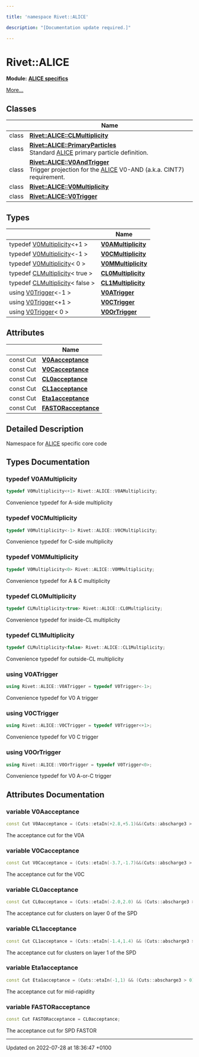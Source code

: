 ```yaml
---

title: 'namespace Rivet::ALICE'

description: "[Documentation update required.]"

---
```


# Rivet::ALICE

**Module:** **[ALICE specifics](/documentation/code/modules/group__alice/)**

 [More...](#detailed-description)

## Classes

|                | Name           |
| -------------- | -------------- |
| class | **[Rivet::ALICE::CLMultiplicity](/documentation/code/classes/classrivet_1_1alice_1_1clmultiplicity/)**  |
| class | **[Rivet::ALICE::PrimaryParticles](/documentation/code/classes/classrivet_1_1alice_1_1primaryparticles/)** <br>Standard <a href="/documentation/code/namespaces/namespacerivet_1_1alice/">ALICE</a> primary particle definition.  |
| class | **[Rivet::ALICE::V0AndTrigger](/documentation/code/classes/classrivet_1_1alice_1_1v0andtrigger/)** <br>Trigger projection for the <a href="/documentation/code/namespaces/namespacerivet_1_1alice/">ALICE</a> V0-AND (a.k.a. CINT7) requirement.  |
| class | **[Rivet::ALICE::V0Multiplicity](/documentation/code/classes/classrivet_1_1alice_1_1v0multiplicity/)**  |
| class | **[Rivet::ALICE::V0Trigger](/documentation/code/classes/classrivet_1_1alice_1_1v0trigger/)**  |

## Types

|                | Name           |
| -------------- | -------------- |
| typedef <a href="/documentation/code/classes/classrivet_1_1alice_1_1v0multiplicity/">V0Multiplicity</a><+1 > | **[V0AMultiplicity](/documentation/code/namespaces/namespacerivet_1_1alice/#typedef-v0amultiplicity)**  |
| typedef <a href="/documentation/code/classes/classrivet_1_1alice_1_1v0multiplicity/">V0Multiplicity</a><-1 > | **[V0CMultiplicity](/documentation/code/namespaces/namespacerivet_1_1alice/#typedef-v0cmultiplicity)**  |
| typedef <a href="/documentation/code/classes/classrivet_1_1alice_1_1v0multiplicity/">V0Multiplicity</a>< 0 > | **[V0MMultiplicity](/documentation/code/namespaces/namespacerivet_1_1alice/#typedef-v0mmultiplicity)**  |
| typedef <a href="/documentation/code/classes/classrivet_1_1alice_1_1clmultiplicity/">CLMultiplicity</a>< true > | **[CL0Multiplicity](/documentation/code/namespaces/namespacerivet_1_1alice/#typedef-cl0multiplicity)**  |
| typedef <a href="/documentation/code/classes/classrivet_1_1alice_1_1clmultiplicity/">CLMultiplicity</a>< false > | **[CL1Multiplicity](/documentation/code/namespaces/namespacerivet_1_1alice/#typedef-cl1multiplicity)**  |
| using <a href="/documentation/code/classes/classrivet_1_1alice_1_1v0trigger/">V0Trigger</a><-1 > | **[V0ATrigger](/documentation/code/namespaces/namespacerivet_1_1alice/#using-v0atrigger)**  |
| using <a href="/documentation/code/classes/classrivet_1_1alice_1_1v0trigger/">V0Trigger</a><+1 > | **[V0CTrigger](/documentation/code/namespaces/namespacerivet_1_1alice/#using-v0ctrigger)**  |
| using <a href="/documentation/code/classes/classrivet_1_1alice_1_1v0trigger/">V0Trigger</a>< 0 > | **[V0OrTrigger](/documentation/code/namespaces/namespacerivet_1_1alice/#using-v0ortrigger)**  |

## Attributes

|                | Name           |
| -------------- | -------------- |
| const Cut | **[V0Aacceptance](/documentation/code/modules/group__alice/#variable-v0aacceptance)**  |
| const Cut | **[V0Cacceptance](/documentation/code/modules/group__alice/#variable-v0cacceptance)**  |
| const Cut | **[CL0acceptance](/documentation/code/modules/group__alice/#variable-cl0acceptance)**  |
| const Cut | **[CL1acceptance](/documentation/code/modules/group__alice/#variable-cl1acceptance)**  |
| const Cut | **[Eta1acceptance](/documentation/code/modules/group__alice/#variable-eta1acceptance)**  |
| const Cut | **[FASTORacceptance](/documentation/code/modules/group__alice/#variable-fastoracceptance)**  |

## Detailed Description


Namespace for <a href="/documentation/code/namespaces/namespacerivet_1_1alice/">ALICE</a> specific core code 

## Types Documentation

### typedef V0AMultiplicity

```cpp
typedef V0Multiplicity<+1> Rivet::ALICE::V0AMultiplicity;
```


Convenience typedef for A-side multiplicity 


### typedef V0CMultiplicity

```cpp
typedef V0Multiplicity<-1> Rivet::ALICE::V0CMultiplicity;
```


Convenience typedef for C-side multiplicity 


### typedef V0MMultiplicity

```cpp
typedef V0Multiplicity<0> Rivet::ALICE::V0MMultiplicity;
```


Convenience typedef for A & C multiplicity 


### typedef CL0Multiplicity

```cpp
typedef CLMultiplicity<true> Rivet::ALICE::CL0Multiplicity;
```


Convenience typedef for inside-CL multiplicity 


### typedef CL1Multiplicity

```cpp
typedef CLMultiplicity<false> Rivet::ALICE::CL1Multiplicity;
```


Convenience typedef for outside-CL multiplicity 


### using V0ATrigger

```cpp
using Rivet::ALICE::V0ATrigger = typedef V0Trigger<-1>;
```


Convenience typedef for V0 A trigger 


### using V0CTrigger

```cpp
using Rivet::ALICE::V0CTrigger = typedef V0Trigger<+1>;
```


Convenience typedef for V0 C trigger 


### using V0OrTrigger

```cpp
using Rivet::ALICE::V0OrTrigger = typedef V0Trigger<0>;
```


Convenience typedef for V0 A-or-C trigger 




## Attributes Documentation

### variable V0Aacceptance

```cpp
const Cut V0Aacceptance = (Cuts::etaIn(+2.8,+5.1)&&(Cuts::abscharge3 > 0));
```


The acceptance cut for the V0A 


### variable V0Cacceptance

```cpp
const Cut V0Cacceptance = (Cuts::etaIn(-3.7,-1.7)&&(Cuts::abscharge3 > 0));
```


The acceptance cut for the V0C 


### variable CL0acceptance

```cpp
const Cut CL0acceptance = (Cuts::etaIn(-2.0,2.0) && (Cuts::abscharge3 > 0));
```


The acceptance cut for clusters on layer 0 of the SPD 


### variable CL1acceptance

```cpp
const Cut CL1acceptance = (Cuts::etaIn(-1.4,1.4) && (Cuts::abscharge3 > 0));
```


The acceptance cut for clusters on layer 1 of the SPD 


### variable Eta1acceptance

```cpp
const Cut Eta1acceptance = (Cuts::etaIn(-1,1) && (Cuts::abscharge3 > 0));
```


The acceptance cut for mid-rapidity 


### variable FASTORacceptance

```cpp
const Cut FASTORacceptance = CL0acceptance;
```


The acceptance cut for SPD FASTOR 





-------------------------------

Updated on 2022-07-28 at 18:36:47 +0100
